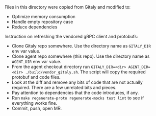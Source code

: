 Files in this directory were copied from Gitaly and modified to:

- Optimize memory consumption
- Handle empty repository case
- Reduce dependencies

Instruction on refreshing the vendored gRPC client and protobufs:

- Clone Gitaly repo somewhere. Use the directory name as `GITALY_DIR` env var value.
- Clone agent repo somewhere (this repo). Use the directory name as `AGENT_DIR` env var value.
- From the agent checkout directory run `GITALY_DIR=<dir> AGENT_DIR=<dir> ./build/vendor_gitaly.sh`. The script will copy the required protobuf and code files.
- Look at the diff and remove any bits of code that are not actually required. There are a few unrelated bits and pieces.
- Pay attention to dependencies that the code introduces, if any.
- Run `make regenerate-proto regenerate-mocks test lint` to see if everything works fine.
- Commit, push, open MR.
